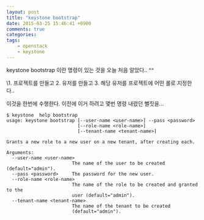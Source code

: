 ```yaml
---
layout: post
title: "keystone bootstrap"
date: 2015-03-25 15:46:41 +0900
comments: true
categories: 
tags:
    - openstack
    - keystone
---
```

keystone bootstrap 이란 명령이 있는 것을 오늘 처음 알았다.. ^^

\1. 프로젝트를 만들고 2. 유저를 만들고 3. 해당 유저를 프로젝트에 어떤 롤로 지정한다..

이것을 한번에 수행한다. 이전에 이거 하려고 몇번 명령 내렸던 뻘짓을...

    $ keystone  help bootstrap
    usage: keystone bootstrap [--user-name <user-name>] --pass <password>
                              [--role-name <role-name>]
                              [--tenant-name <tenant-name>]
    
    Grants a new role to a new user on a new tenant, after creating each.
    
    Arguments:
      --user-name <user-name>
                            The name of the user to be created (default="admin").
      --pass <password>     The password for the new user.
      --role-name <role-name>
                            The name of the role to be created and granted to the
                            user (default="admin").
      --tenant-name <tenant-name>
                            The name of the tenant to be created
                            (default="admin").
